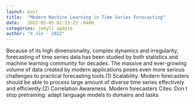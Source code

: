 ```yaml
---
layout: post
title:  "Modern Machine Learning in Time Series Forecasting"
date:   2022-05-05 02:23:22 -0400
categories: jekyll update
author: "X Jin - 2022"
---
```

Because of its high dimensionality, complex dynamics and irregularity, forecasting of time series data has been studied by both statistics and machine learning community for decades. The massive and ever-growing volume of data created by modern applications poses even more serious challenges to practical forecasting tools.(1) Scalability. Modern forecasters should be able to process large amount of diverse time series effectively and efficiently.(2) Correlation Awareness. Modern forecasters Cites: Don t stop pretraining: adapt language models to domains and tasks